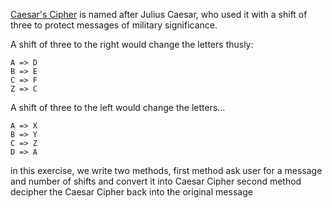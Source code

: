 
[Caesar's Cipher](http://en.wikipedia.org/wiki/Caesar_cipher) is named after Julius Caesar, who used it with a shift of three to protect messages of military significance.

A shift of three to the right would change the letters thusly:

	A => D
	B => E
	C => F
	Z => C

A shift of three to the left would change the letters... 

	A => X 
	B => Y 
	C => Z
	D => A

in this exercise, we write two methods, 
first method ask user for a message and number of shifts and convert it into Caesar Cipher
second method decipher the Caesar Cipher back into the original message